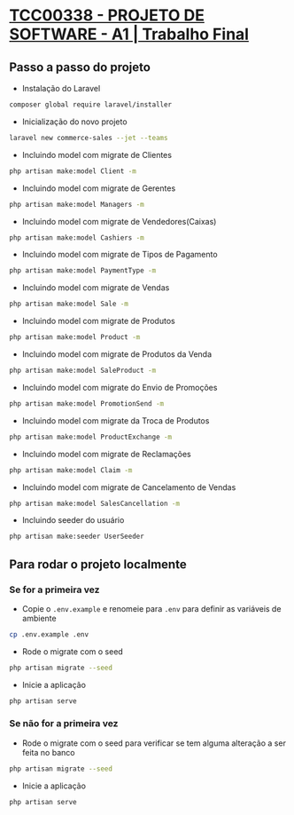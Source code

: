 # [TCC00338 - PROJETO DE SOFTWARE - A1 | Trabalho Final](https://classroom.google.com/u/1/c/MTIxMTY2OTI0MTkw/a/MTUwMzAyNzIyNDQ5/details)

## Passo a passo do projeto
* Instalação do Laravel
```sh
composer global require laravel/installer
```
* Inicialização do novo projeto
```sh
laravel new commerce-sales --jet --teams
```
* Incluindo model com migrate de Clientes
```sh
php artisan make:model Client -m
```
* Incluindo model com migrate de Gerentes
```sh
php artisan make:model Managers -m
```
* Incluindo model com migrate de Vendedores(Caixas)
```sh
php artisan make:model Cashiers -m
```
* Incluindo model com migrate de Tipos de Pagamento
```sh
php artisan make:model PaymentType -m
```
* Incluindo model com migrate de Vendas
```sh
php artisan make:model Sale -m
```
* Incluindo model com migrate de Produtos
```sh
php artisan make:model Product -m
```
* Incluindo model com migrate de Produtos da Venda
```sh
php artisan make:model SaleProduct -m
```
* Incluindo model com migrate do Envio de Promoções
```sh
php artisan make:model PromotionSend -m
```
* Incluindo model com migrate da Troca de Produtos
```sh
php artisan make:model ProductExchange -m
```
* Incluindo model com migrate de Reclamações
```sh
php artisan make:model Claim -m
```
* Incluindo model com migrate de Cancelamento de Vendas
```sh
php artisan make:model SalesCancellation -m
```
* Incluindo seeder do usuário
```sh
php artisan make:seeder UserSeeder
```

## Para rodar o projeto localmente

### Se for a primeira vez
* Copie o `.env.example` e renomeie para `.env` para definir as variáveis de ambiente
```sh
cp .env.example .env
```
* Rode o migrate com o seed
```sh
php artisan migrate --seed
```
* Inicie a aplicação
```sh
php artisan serve
```
### Se não for a primeira vez
* Rode o migrate com o seed para verificar se tem alguma alteração a ser feita no banco
```sh
php artisan migrate --seed
```
* Inicie a aplicação
```sh
php artisan serve
```